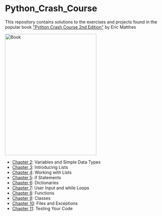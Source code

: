 # Python_Crash_Course
This repository contains solutions to the exercises and projects found in the popular book ["Python Crash Course 2nd Edition"](https://bedford-computing.co.uk/learning/wp-content/uploads/2015/10/No.Starch.Python.Oct_.2015.ISBN_.1593276036.pdf) by Eric Matthes

<img src="https://m.media-amazon.com/images/I/81py-nCTfrL.jpg" alt="Book" width="300" height="400">

- [Chapter 2](https://github.com/Anndischeh/Python_Crash_Course/tree/main/Chapter-2): Variables and Simple Data Types
- [Chapter 3](https://github.com/Anndischeh/Python_Crash_Course/tree/main/Chapter-3): Introducing Lists
- [Chapter 4](https://github.com/Anndischeh/Python_Crash_Course/tree/main/Chapter-4): Working with Lists
- [Chapter 5](https://github.com/Anndischeh/Python_Crash_Course/tree/main/Chapter-5): if Statements
- [Chapter 6](https://github.com/Anndischeh/Python_Crash_Course/tree/main/Chapter-6): Dictionaries
- [Chapter 7](https://github.com/Anndischeh/Python_Crash_Course/tree/main/Chapter-7): User Input and while Loops
- [Chapter 8](https://github.com/Anndischeh/Python_Crash_Course/tree/main/Chapter-8): Functions
- [Chapter 9](https://github.com/Anndischeh/Python_Crash_Course/tree/main/Chapter-9): Classes
- [Chapter 10](https://github.com/Anndischeh/Python_Crash_Course/tree/main/Chapter-10): Files and Exceptions
- [Chapter 11](https://github.com/Anndischeh/Python_Crash_Course/tree/main/Chapter-11): Testing Your Code

